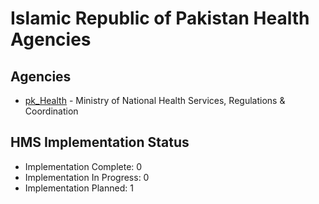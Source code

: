 # Islamic Republic of Pakistan Health Agencies

## Agencies

- [pk_Health](pk_Health/index.md) - Ministry of National Health Services, Regulations & Coordination

## HMS Implementation Status

- Implementation Complete: 0
- Implementation In Progress: 0
- Implementation Planned: 1
